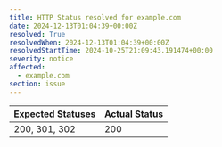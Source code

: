 ```yaml
---
title: HTTP Status resolved for example.com
date: 2024-12-13T01:04:39+00:00Z
resolved: True
resolvedWhen: 2024-12-13T01:04:39+00:00Z
resolvedStartTime: 2024-10-25T21:09:43.191474+00:00
severity: notice
affected:
  - example.com
section: issue
---
```


| Expected Statuses | Actual Status  |
|-------------------|----------------|
| 200, 301, 302 | 200 |
